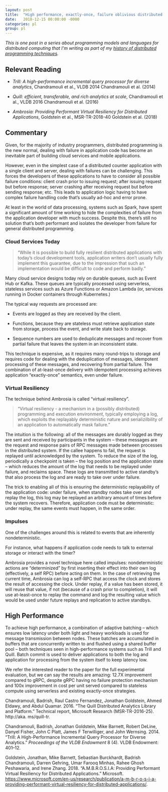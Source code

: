 ```yaml
---
layout: post
title:  "High performance, exactly-once, failure oblivious distributed programming with AMBROSIA"
date:   2018-12-15 00:00:00 -0000
categories: pl
group: pl
---
```


_This is one post in a series about programming models and languages for distributed computing that I'm writing as part of my [history of distributed programming techniques](https://github.com/cmeiklejohn/PMLDC)._

<h2 id="relevant-reading">Relevant Reading</h2>
<ul>
<li><p><em>Trill: A high-performance incremental query processor for diverse analytics</em>, Chandramouli et al., VLDB 2014 <span class="citation">Chandramouli et al. (2014)</span></p></li>
<li><p><em>Quill: efficient, transferable, and rich analytics at scale</em>, Chandramouli et al., VLDB 2016 <span class="citation">Chandramouli et al. (2016)</span></p></li>
<li><p><em>Ambrosia: Providing Performant Virtual Resiliency for Distributed Applications</em>, Goldstein et al., MSR-TR-2018-40 <span class="citation">Goldstein et al. (2018)</span></p></li>
</ul>
<h2 id="commentary">Commentary</h2>
<p>Given, for the majority of industry programmers, distributed programming is the new normal, dealing with failure in application code has become an inevitable part of building cloud services and mobile applications.</p>
<p>However, even in the simplest case of a distributed counter application with a single client and server, dealing with failures can be challenging. This forces the developers of these applications to have to consider all possible failure conditions: client crash prior to issuing request; after issuing request but before response; server crashing after receiving request but before sending response; etc. This leads to application logic having to have complex failure handling code that’s usually ad-hoc and error prone.</p>
<p>At least in the world of data processing, systems such as Spark, have spent a significant amount of time working to hide the complexities of failure from the application developer with much success. Despite this, there’s still no solution that’s both performant and isolates the developer from failure for general distributed programming.</p>
<h3 id="cloud-services-today">Cloud Services Today</h3>
<blockquote>
<p>“While it is possible to build fully resilient distributed applications with today’s cloud development tools, application writers don’t usually fully implement this guarantee, due to the impression that such an implementation would be difficult to code and perform badly.”</p>
</blockquote>
<p>Many cloud service designs today rely on durable queues, such as Event Hub or Kafka. These queues are typically processed using serverless, stateless services such as Azure Functions or Amazon Lambda (or, services running in Docker containers through Kubernetes.)</p>
<p>The typical way requests are processed are:</p>
<ul>
<li><p>Events are logged as they are received by the client.</p></li>
<li><p>Functions, because they are stateless must retrieve application state from storage, process the event, and write state back to storage.</p></li>
<li><p>Sequence numbers are used to deduplicate messages and recover from partial failure that leaves the system in an inconsistent state.</p></li>
</ul>
<p>This technique is expensive, as it requires many round-trips to storage and requires code for dealing with the deduplication of messages, idempotent processing of these messages, and recovering from partial failure. The combination of at-least-once delivery with idempotent processing achieves application “exactly-once” semantics, even under failure.</p>
<h3 id="virtual-resiliency">Virtual Resiliency</h3>
<p>The technique behind Ambrosia is called “virtual resiliency”.</p>
<blockquote>
<p>“Virtual resiliency - a mechanism in a (possibly distributed) programming and execution environment, typically employing a log, which exploits the replayably deterministic nature and serializilbility of an application to automatically mask failure.”</p>
</blockquote>
<p>The intuition is the following: all of the messages are durably logged as they are sent and received by participants in the system – these messages are the request and response pairs of RPC messages made between processes in the distributed system. If the callee happens to fail, the request is replayed until acknowledged by the system. To reduce the size of the log, periodically a checkpoint is taken – the log position and the application state – which reduces the amount of the log that needs to be replayed under failure, and reclaims space. These logs are transmitted to active standby’s that also process the log and are ready to take over under failure.</p>
<p>The trick to enabling all of this is ensuring the deterministic replayability of the application code: under failure, when standby nodes take over and replay the log, this log may be replayed an arbitrary amount of times before the system recovers. Therefore, application code must be deterministic: under replay, the same events must happen, in the same order.</p>
<h3 id="impulses">Impulses</h3>
<p>One of the challenges around this is related to events that are inherently nondeterministic.</p>
<p>For instance, what happens if application code needs to talk to external storage or interact with the timer?</p>
<p>Ambrosia provides a novel technique here called impulses: nondeterministic actions are “determinized” by first inserting their effect into their own log (effectively, a self RPC) before acting on them. In the case of retrieving the current time, Ambrosia can log a self-RPC that access the clock and stores the result of accessing the clock. Under replay, if a value has been stored, it will reuse that value, if not (because of a crash prior to completion), it will use at-least-once to replay the command and log the resulting value which would be used under future replays and replication to active standbys.</p>
<h2 id="high-performance">High Performance</h2>
<p>To achieve high performance, a combination of adaptive batching – which ensures low latency under both light and heavy workloads is used for message transmission between nodes. These batches are accumulated in buffers that are concurrently written to and flushed using a shared buffer pool – both techniques seen in high-performance systems such as Trill and Quill. Batch commit is used to deliver applications to both the log and application for processing from the system itself to keep latency low.</p>
<p>We refer the interested reader to the paper for the full experimental evaluation, but we can say the results are amazing: 12.7X improvement compared to gRPC, despite gRPC having no failure protection mechanism and 100x improvement in cost per unit served compared to stateless compute using serverless and existing exactly-once strategies.</p>
<div id="refs" class="references">
<div id="ref-chandramouli2016quill">
<p>Chandramouli, Badrish, Raul Castro Fernandez, Jonathan Goldstein, Ahmed Eldawy, and Abdul Quamar. 2016. “The Quill Distributed Analytics Library and Platform.” Technical report, Microsoft Research (MSR-TR-2016-25). http://aka. ms/quill-tr.</p>
</div>
<div id="ref-chandramouli2014trill">
<p>Chandramouli, Badrish, Jonathan Goldstein, Mike Barnett, Robert DeLine, Danyel Fisher, John C Platt, James F Terwilliger, and John Wernsing. 2014. “Trill: A High-Performance Incremental Query Processor for Diverse Analytics.” <em>Proceedings of the VLDB Endowment</em> 8 (4). VLDB Endowment: 401–12.</p>
</div>
<div id="ref-a-m-b-r-o-s-i-a-providing-performant-virtual-resiliency-for-distributed-applications">
<p>Goldstein, Jonathan, Mike Barnett, Sebastian Burckhardt, Badrish Chandramouli, Darren Gehring, Umar Farooq Minhas, Rahee Ghosh Peshawaria, and Irene Zhang. 2018. “A.M.B.R.O.S.I.A: Providing Performant Virtual Resiliency for Distributed Applications.” Microsoft. <a href="https://www.microsoft.com/en-us/research/publication/a-m-b-r-o-s-i-a-providing-performant-virtual-resiliency-for-distributed-applications/" class="uri">https://www.microsoft.com/en-us/research/publication/a-m-b-r-o-s-i-a-providing-performant-virtual-resiliency-for-distributed-applications/</a>.</p>
</div>
</div>
